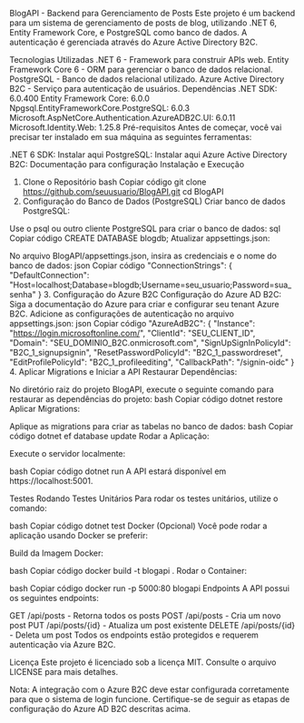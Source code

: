 BlogAPI - Backend para Gerenciamento de Posts
Este projeto é um backend para um sistema de gerenciamento de posts de blog, utilizando .NET 6, Entity Framework Core, e PostgreSQL como banco de dados. A autenticação é gerenciada através do Azure Active Directory B2C.

Tecnologias Utilizadas
.NET 6 - Framework para construir APIs web.
Entity Framework Core 6 - ORM para gerenciar o banco de dados relacional.
PostgreSQL - Banco de dados relacional utilizado.
Azure Active Directory B2C - Serviço para autenticação de usuários.
Dependências
.NET SDK: 6.0.400
Entity Framework Core: 6.0.0
Npgsql.EntityFrameworkCore.PostgreSQL: 6.0.3
Microsoft.AspNetCore.Authentication.AzureADB2C.UI: 6.0.11
Microsoft.Identity.Web: 1.25.8
Pré-requisitos
Antes de começar, você vai precisar ter instalado em sua máquina as seguintes ferramentas:

.NET 6 SDK: Instalar aqui
PostgreSQL: Instalar aqui
Azure Active Directory B2C: Documentação para configuração
Instalação e Execução
1. Clone o Repositório
bash
Copiar código
git clone https://github.com/seuusuario/BlogAPI.git
cd BlogAPI
2. Configuração do Banco de Dados (PostgreSQL)
Criar banco de dados PostgreSQL:

Use o psql ou outro cliente PostgreSQL para criar o banco de dados:
sql
Copiar código
CREATE DATABASE blogdb;
Atualizar appsettings.json:

No arquivo BlogAPI/appsettings.json, insira as credenciais e o nome do banco de dados:
json
Copiar código
"ConnectionStrings": {
  "DefaultConnection": "Host=localhost;Database=blogdb;Username=seu_usuario;Password=sua_senha"
}
3. Configuração do Azure B2C
Configuração do Azure AD B2C:
Siga a documentação do Azure para criar e configurar seu tenant Azure B2C.
Adicione as configurações de autenticação no arquivo appsettings.json:
json
Copiar código
"AzureAdB2C": {
  "Instance": "https://login.microsoftonline.com/",
  "ClientId": "SEU_CLIENT_ID",
  "Domain": "SEU_DOMINIO_B2C.onmicrosoft.com",
  "SignUpSignInPolicyId": "B2C_1_signupsignin",
  "ResetPasswordPolicyId": "B2C_1_passwordreset",
  "EditProfilePolicyId": "B2C_1_profileediting",
  "CallbackPath": "/signin-oidc"
}
4. Aplicar Migrations e Iniciar a API
Restaurar Dependências:

No diretório raiz do projeto BlogAPI, execute o seguinte comando para restaurar as dependências do projeto:
bash
Copiar código
dotnet restore
Aplicar Migrations:

Aplique as migrations para criar as tabelas no banco de dados:
bash
Copiar código
dotnet ef database update
Rodar a Aplicação:

Execute o servidor localmente:

bash
Copiar código
dotnet run
A API estará disponível em https://localhost:5001.

Testes
Rodando Testes Unitários
Para rodar os testes unitários, utilize o comando:

bash
Copiar código
dotnet test
Docker (Opcional)
Você pode rodar a aplicação usando Docker se preferir:

Build da Imagem Docker:

bash
Copiar código
docker build -t blogapi .
Rodar o Container:

bash
Copiar código
docker run -p 5000:80 blogapi
Endpoints
A API possui os seguintes endpoints:

GET /api/posts - Retorna todos os posts
POST /api/posts - Cria um novo post
PUT /api/posts/{id} - Atualiza um post existente
DELETE /api/posts/{id} - Deleta um post
Todos os endpoints estão protegidos e requerem autenticação via Azure B2C.

Licença
Este projeto é licenciado sob a licença MIT. Consulte o arquivo LICENSE para mais detalhes.

Nota: A integração com o Azure B2C deve estar configurada corretamente para que o sistema de login funcione. Certifique-se de seguir as etapas de configuração do Azure AD B2C descritas acima.
